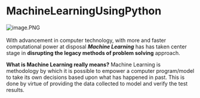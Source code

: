 # MachineLearningUsingPython
![image.PNG](image/banner.PNG)<br><br>
With advancement in computer technology, with more and faster computational power at disposal ___Machine Learning___ has has taken center stage in __disrupting the legacy methods of problem solving__ approach.<br>

__What is Machine Learning really means?__
Machine Learning is methodology by which it is possible to empower a computer program/model to take its own decisions based upon what has happened in past. This is done by virtue of providing the data collected to model and verify the test results.<br>
